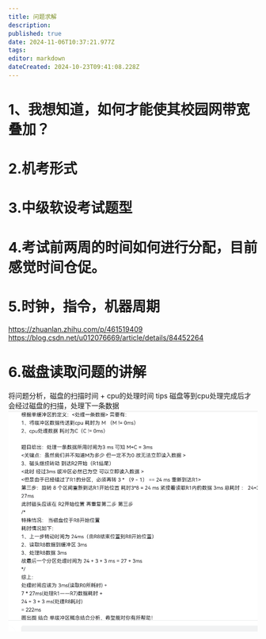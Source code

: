 ```yaml
---
title: 问题求解
description: 
published: true
date: 2024-11-06T10:37:21.977Z
tags: 
editor: markdown
dateCreated: 2024-10-23T09:41:08.228Z
---
```


# 1、我想知道，如何才能使其校园网带宽叠加？
# 2.机考形式
# 3.中级软设考试题型
# 4.考试前两周的时间如何进行分配，目前感觉时间仓促。
# 5.时钟，指令，机器周期
https://zhuanlan.zhihu.com/p/461519409
https://blog.csdn.net/u012076669/article/details/84452264

# 6.磁盘读取问题的讲解
将问题分析，磁盘的扫描时间 + cpu的处理时间
tips
磁盘等到cpu处理完成后才会经过磁盘的扫描，处理下一条数据
![5a033a9a609202ba16bef9d02917241.png](/pictures/image/5a033a9a609202ba16bef9d02917241.png)